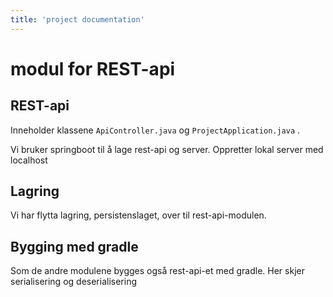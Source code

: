 ```yaml
---
title: 'project documentation'
---
```


modul for REST-api
===

## REST-api
Inneholder klassene `ApiController.java` og `ProjectApplication.java` . 

Vi bruker springboot til å lage rest-api og server. 
Oppretter lokal server med localhost

## Lagring
Vi har flytta lagring, persistenslaget, over til rest-api-modulen. 

## Bygging med gradle 
Som de andre modulene bygges også rest-api-et med gradle. Her skjer serialisering og deserialisering

